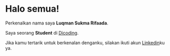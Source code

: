 # Halo semua! 

Perkenalkan nama saya **Luqman Sukma Rifaada**.<br>

Saya seorang **Student** di [Dicoding](https://www.dicoding.com/).<br>

Jika kamu tertarik untuk berkenalan denganku, silakan ikuti akun [Linkedin](https://www.linkedin.com/in/luqman-sukma-ba073b312)ku ya.
